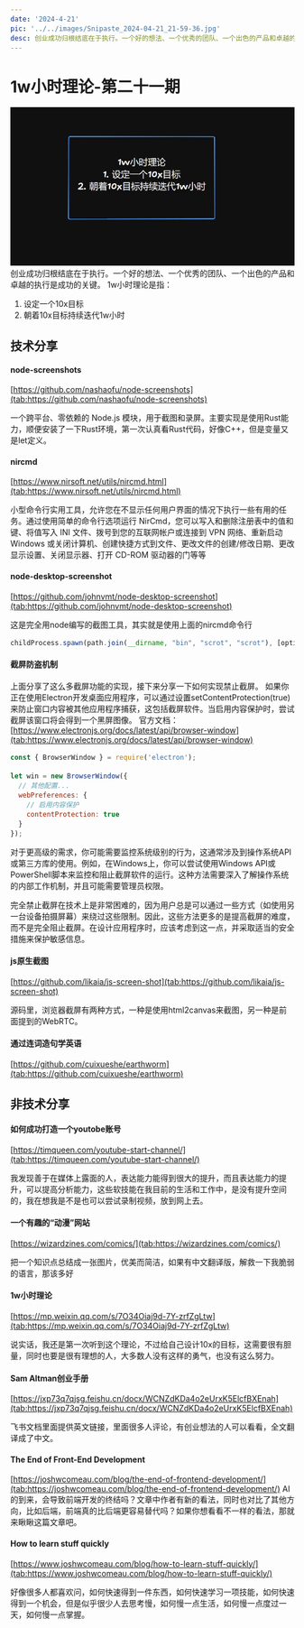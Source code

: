 ```yaml
---
date: '2024-4-21'
pic: '../../images/Snipaste_2024-04-21_21-59-36.jpg'
desc: 创业成功归根结底在于执行。一个好的想法、一个优秀的团队、一个出色的产品和卓越的执行是成功的关键。
---
```

# 1w小时理论-第二十一期

![Snipaste_2024-04-21_21-59-36.jpg](../../images/Snipaste_2024-04-21_21-59-36.jpg)
创业成功归根结底在于执行。一个好的想法、一个优秀的团队、一个出色的产品和卓越的执行是成功的关键。
1w小时理论是指：

1. 设定一个10x目标
2. 朝着10x目标持续迭代1w小时

## 技术分享


#### node-screenshots

[https://github.com/nashaofu/node-screenshots](tab:https://github.com/nashaofu/node-screenshots)

一个跨平台、零依赖的 Node.js 模块，用于截图和录屏。主要实现是使用Rust能力，顺便安装了一下Rust环境，第一次认真看Rust代码，好像C++，但是变量又是let定义。


#### nircmd

[https://www.nirsoft.net/utils/nircmd.html](tab:https://www.nirsoft.net/utils/nircmd.html)

小型命令行实用工具，允许您在不显示任何用户界面的情况下执行一些有用的任务。通过使用简单的命令行选项运行 NirCmd，您可以写入和删除注册表中的值和键、将值写入 INI 文件、拨号到您的互联网帐户或连接到 VPN 网络、重新启动 Windows 或关闭计算机、创建快捷方式到文件、更改文件的创建/修改日期、更改显示设置、关闭显示器、打开 CD-ROM 驱动器的门等等

#### node-desktop-screenshot

[https://github.com/johnvmt/node-desktop-screenshot](tab:https://github.com/johnvmt/node-desktop-screenshot)

这是完全用node编写的截图工具，其实就是使用上面的nircmd命令行

```javascript
childProcess.spawn(path.join(__dirname, "bin", "scrot", "scrot"), [options.output]);
```


#### 截屏防盗机制

上面分享了这么多截屏功能的实现，接下来分享一下如何实现禁止截屏。
如果你正在使用Electron开发桌面应用程序，可以通过设置setContentProtection(true)来防止窗口内容被其他应用程序捕获，这包括截屏软件。当启用内容保护时，尝试截屏该窗口将会得到一个黑屏图像。
官方文档：[https://www.electronjs.org/docs/latest/api/browser-window](tab:https://www.electronjs.org/docs/latest/api/browser-window)

```javascript
const { BrowserWindow } = require('electron');

let win = new BrowserWindow({
  // 其他配置...
  webPreferences: {
    // 启用内容保护
    contentProtection: true
  }
});
```

对于更高级的需求，你可能需要监控系统级别的行为，这通常涉及到操作系统API或第三方库的使用。例如，在Windows上，你可以尝试使用Windows API或PowerShell脚本来监控和阻止截屏软件的运行。这种方法需要深入了解操作系统的内部工作机制，并且可能需要管理员权限。

完全禁止截屏在技术上是非常困难的，因为用户总是可以通过一些方式（如使用另一台设备拍摄屏幕）来绕过这些限制。因此，这些方法更多的是提高截屏的难度，而不是完全阻止截屏。在设计应用程序时，应该考虑到这一点，并采取适当的安全措施来保护敏感信息。


#### js原生截图

[https://github.com/likaia/js-screen-shot](tab:https://github.com/likaia/js-screen-shot)

源码里，浏览器截屏有两种方式，一种是使用html2canvas来截图，另一种是前面提到的WebRTC。

#### 通过连词造句学英语
[https://github.com/cuixueshe/earthworm](tab:https://github.com/cuixueshe/earthworm)


## 非技术分享


#### 如何成功打造一个youtobe账号

[https://timqueen.com/youtube-start-channel/](tab:https://timqueen.com/youtube-start-channel/)

我发现善于在媒体上露面的人，表达能力能得到很大的提升，而且表达能力的提升，可以提高分析能力，这些软技能在我目前的生活和工作中，是没有提升空间的，我在想我是不是也可以尝试录制视频，放到网上去。


#### 一个有趣的“动漫”网站

[https://wizardzines.com/comics/](tab:https://wizardzines.com/comics/)

把一个知识点总结成一张图片，优美而简洁，如果有中文翻译版，解救一下我脆弱的语言，那该多好


#### 1w小时理论

[https://mp.weixin.qq.com/s/7O34Oiaj9d-7Y-zrfZgLtw](tab:https://mp.weixin.qq.com/s/7O34Oiaj9d-7Y-zrfZgLtw)

说实话，我还是第一次听到这个理论，不过给自己设计10x的目标，这需要很有胆量，同时也要是很有理想的人，大多数人没有这样的勇气，也没有这么努力。


#### Sam Altman创业手册

[https://jxp73q7qjsg.feishu.cn/docx/WCNZdKDa4o2eUrxK5ElcfBXEnah](tab:https://jxp73q7qjsg.feishu.cn/docx/WCNZdKDa4o2eUrxK5ElcfBXEnah)

飞书文档里面提供英文链接，里面很多人评论，有创业想法的人可以看看，全文翻译成了中文。

#### The End of Front-End Development

[https://joshwcomeau.com/blog/the-end-of-frontend-development/](tab:https://joshwcomeau.com/blog/the-end-of-frontend-development/)
AI的到来，会导致前端开发的终结吗？文章中作者有新的看法，同时也对比了其他方向，比如后端，前端真的比后端更容易替代吗？如果你想看看不一样的看法，那就来瞅瞅这篇文章吧。

#### How to learn stuff quickly

[https://www.joshwcomeau.com/blog/how-to-learn-stuff-quickly/](tab:https://www.joshwcomeau.com/blog/how-to-learn-stuff-quickly/)

好像很多人都喜欢问，如何快速得到一件东西，如何快速学习一项技能，如何快速得到一个机会，但是似乎很少人去思考慢，如何慢一点生活，如何慢一点度过一天，如何慢一点掌握。

